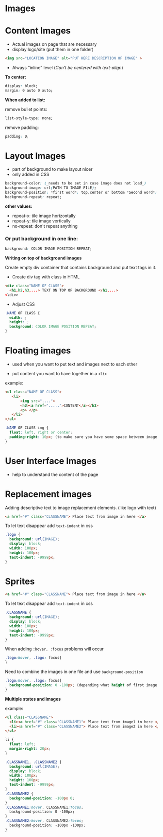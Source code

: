 # Images

# Content Images
- Actual images on page that are necessary
- display logo/site
(put them in one folder)

```html
<img src="LOCATION IMAGE" alt="PUT HERE DESCRIPTION OF IMAGE" >
```

* Always "inline" level (_Can't be centered with text-align_)

**To center:**

```css
display: block;
margin: 0 auto 0 auto;
```

**When added to list:**

  remove bullet points: 

```css
list-style-type: none;
```

remove padding: 

```css
padding: 0;
```


# Layout Images  
- part of background to make layout nicer
- only added in CSS

```css
background-color: (_needs to be set in case image does not load_)
background-image: url(PATH TO IMAGE FILE);
background-position: *first word*: top,center or bottom *Second word*: left, center or right;
background-repeat: repeat;
```

**other values:**

- repeat-x: tile image horizontally
- repeat-y: tile image vertically
- no-repeat: don't repeat anything


### Or put background in one line:

```css
background: COLOR IMAGE POSITION REPEAT;
```

**Writing on top of background images**

Create empty div container that contains background and put text tags in it. 

  + Create div tag with class in HTML

```html
<div class="NAME OF CLASS">
  <h1,h2,h3,...> TEXT ON TOP OF BACKGROUND </h1,...>
<\div>
```

  + Adjust CSS

```css
.NAME OF CLASS {
  width: ;
  height: ;
  background: COLOR IMAGE POSITION REPEAT;
}
```


# Floating images
- used when you want to put text and images next to each other

* put content you want to have together in a `<li>`

example: 

```html
<ul class="NAME OF CLASS">
   <li>
       <img src="....">
       <h3><a href=".....">CONTENT</a></h3>
       <p> </p>
   </li>
</ul>
```

```css
.NAME OF CLASS img {
  float: left, right or center;
  padding-right: 10px; (to make sure you have some space between image and text)
}
```

# User Interface Images
- help to understand the content of the page


# Replacement images

Adding descriptive text to image replacement elements. (like logo with text)

```html
<a href="#" class="CLASSNAME"> Place text from image in here </a>
```
To let text disappear add `text-indent` in css
```css
.logo {
  background: url(IMAGE);
  display: block;
  width: 100px;
  height: 100px;
  text-indent: -9999px;
}
```

# Sprites

```html
<a href="#" class="CLASSNAME"> Place text from image in here </a>
```
To let text disappear add `text-indent` in css
```css
.CLASSNAME {
  background: url(IMAGE);
  display: block;
  width: 100px;
  height: 100px;
  text-indent: -9999px;
}
``` 
When adding `:hover, :focus` problems will occur
```css
.logo:hover, .logo: focus{
}
``` 
Need to combine the images in one file and use `background-position`
```css
.logo:hover, .logo: focus{
  background-position: 0 -100px; (depending what height of first image is)
}
``` 

**Multiple states and images**

example:
```html
<ul class="CLASSNAME"> 
  <li><a href="#" class="CLASSNAME1"> Place text from image1 in here </a></li>
  <li><a href="#" class="CLASSNAME2"> Place text from image2 in here </a></li>
</ul>
```
```css
li {
  float: left;
  margin-right: 20px;
}
```

```css
.CLASSNAME1, .CLASSNAME2 {
  background: url(IMAGE);
  display: block;
  width: 100px;
  height: 100px;
  text-indent: -9999px;
}
.CLASSNAME2 {
  background-position: -100px 0;
}
.CLASSNAME1:hover, CLASSNAME1:focus;
  background-position: 0 -100px;
}
.CLASSNAME2:hover, CLASSNAME2:focus;
  background-position: -100px -100px;
}
```
